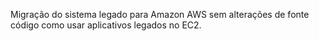 Migração do sistema legado para Amazon AWS sem alterações de fonte código como usar aplicativos legados no EC2.

